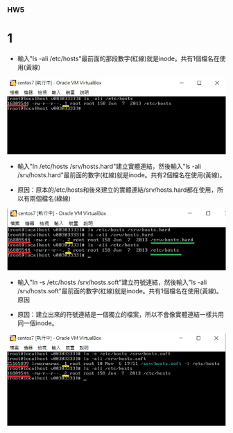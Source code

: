 ### HW5

# 1

* 輸入"ls -ali /etc/hosts"最前面的那段數字(紅線)就是inode。共有1個檔名在使用(黃線)


![1](1.jpg)

* 輸入"ln /etc/hosts /srv/hosts.hard"建立實體連結，然後輸入"ls -ali /srv/hosts.hard"最前面的數字(紅線)就是inode。共有2個檔名在使用(黃線)。

* 原因：原本的/etc/hosts和後來建立的實體連結/srv/hosts.hard都在使用，所以有兩個檔名(綠線)

![2](2.jpg)

* 輸入"ln -s /etc/hosts /srv/hosts.soft"建立符號連結，然後輸入"ls -ali /srv/hosts.soft"最前面的數字(紅線)就是inode。共有1個檔名在使用(黃線)。原因


* 原因：建立出來的符號連結是一個獨立的檔案，所以不會像實體連結一樣共用同一個inode。

![3](3.jpg)


